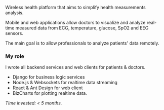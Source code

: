 Wireless health platform that aims to simplify health measurements analysis.

Mobile and web applications allow doctors to visualize and analyze real-time measured data from ECG, temperature, glucose, SpO2 and EEG sensors.

The main goal is to allow professionals to analyze patients' data remotely.

### My role

I wrote all backend services and web clients for patients & doctors.

- Django for business logic services
- Node.js & Websockets for realtime data streaming
- React & Ant Design for web client
- BizCharts for plotting realtime data.

*Time invested: < 5 months.*
